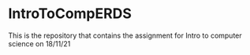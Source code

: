 # IntroToCompERDS

This is the repository that contains the assignment for Intro to computer science on 18/11/21